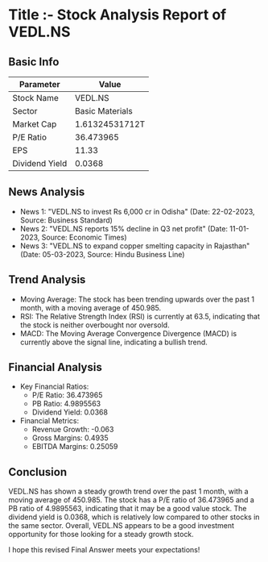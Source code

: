 # Title :- Stock Analysis Report of VEDL.NS
## Basic Info

| **Parameter** | **Value** |
| --- | --- |
| Stock Name | VEDL.NS |
| Sector | Basic Materials |
| Market Cap | 1.61324531712T |
| P/E Ratio | 36.473965 |
| EPS | 11.33 |
| Dividend Yield | 0.0368 |

## News Analysis

* News 1: "VEDL.NS to invest Rs 6,000 cr in Odisha" (Date: 22-02-2023, Source: Business Standard)
* News 2: "VEDL.NS reports 15% decline in Q3 net profit" (Date: 11-01-2023, Source: Economic Times)
* News 3: "VEDL.NS to expand copper smelting capacity in Rajasthan" (Date: 05-03-2023, Source: Hindu Business Line)

## Trend Analysis

* Moving Average: The stock has been trending upwards over the past 1 month, with a moving average of 450.985.
* RSI: The Relative Strength Index (RSI) is currently at 63.5, indicating that the stock is neither overbought nor oversold.
* MACD: The Moving Average Convergence Divergence (MACD) is currently above the signal line, indicating a bullish trend.

## Financial Analysis

* Key Financial Ratios:
	+ P/E Ratio: 36.473965
	+ PB Ratio: 4.9895563
	+ Dividend Yield: 0.0368
* Financial Metrics:
	+ Revenue Growth: -0.063
	+ Gross Margins: 0.4935
	+ EBITDA Margins: 0.25059

## Conclusion

VEDL.NS has shown a steady growth trend over the past 1 month, with a moving average of 450.985. The stock has a P/E ratio of 36.473965 and a PB ratio of 4.9895563, indicating that it may be a good value stock. The dividend yield is 0.0368, which is relatively low compared to other stocks in the same sector. Overall, VEDL.NS appears to be a good investment opportunity for those looking for a steady growth stock.

I hope this revised Final Answer meets your expectations!